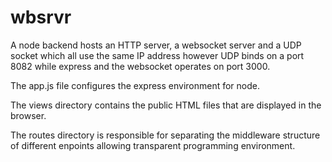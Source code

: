 # wbsrvr

A node backend hosts an HTTP server, a websocket server and a UDP socket which all use the same IP address however UDP binds on a port 8082 while express and the websocket operates on port 3000.

The app.js file configures the express environment for node.

The views directory contains the public HTML files that are displayed in the browser.

The routes directory is responsible for separating the middleware structure of different enpoints allowing transparent programming environment.


